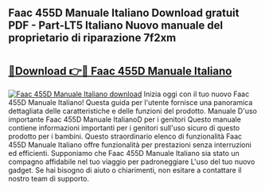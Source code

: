## Faac 455D Manuale Italiano Download gratuit PDF - Part-LT5 Italiano Nuovo manuale del proprietario di riparazione 7f2xm

# <h2><a href="http://dfbh1mh.blite.top/?on=Faac+455D+Manuale+Italiano">🔗Download 👉🔴 Faac 455D Manuale Italiano</a></h2>

[![Faac 455D Manuale Italiano download](https://i.imgur.com/lujVjoI.png)](http://dfbh1mh.blite.top/?on=Faac+455D+Manuale+Italiano)
Inizia oggi con il tuo nuovo Faac 455D Manuale Italiano! Questa guida per l'utente fornisce una panoramica dettagliata delle caratteristiche e delle funzioni del prodotto. Manuale D'uso importante Faac 455D Manuale ItalianoD per i genitori Questo manuale contiene informazioni importanti per i genitori sull'uso sicuro di questo prodotto per i bambini. Questo straordinario elenco di funzionalità Faac 455D Manuale Italiano offre funzionalità per prestazioni senza interruzioni ed efficienti. Supponiamo che Faac 455D Manuale Italiano sia stato un compagno affidabile nel tuo viaggio per padroneggiare L'uso del tuo nuovo gadget. Se hai bisogno di aiuto o chiarimenti, non esitare a contattare il nostro team di supporto.
